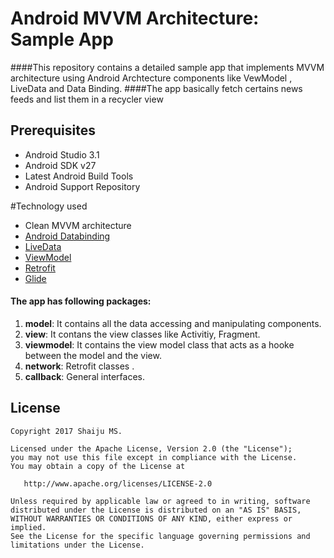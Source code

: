 # Android MVVM Architecture: Sample App
####This repository contains a detailed sample app that implements MVVM architecture using Android Archtecture components like VewModel , LiveData and Data Binding.
####The app basically fetch certains news feeds and list them in a recycler view

Prerequisites
--------------

- Android Studio 3.1
- Android SDK v27
- Latest Android Build Tools
- Android Support Repository

#Technology used
* Clean MVVM architecture
* [Android Databinding](https://developer.android.com/topic/libraries/data-binding/index.html)
* [LiveData](https://developer.android.com/topic/libraries/architecture/livedata)
* [ViewModel](https://developer.android.com/topic/libraries/architecture/viewmodel)
* [Retrofit](https://square.github.io/retrofit/)
* [Glide](https://github.com/bumptech/glide)


#### The app has following packages:
1. **model**: It contains all the data accessing and manipulating components.
2. **view**: It contans the view classes like Activitiy, Fragment.
3. **viewmodel**: It contains the view model class that acts as a hooke between the model and the view.
4. **network**: Retrofit classes .
4. **callback**: General interfaces.

License
--------


    Copyright 2017 Shaiju MS.

    Licensed under the Apache License, Version 2.0 (the "License");
    you may not use this file except in compliance with the License.
    You may obtain a copy of the License at

       http://www.apache.org/licenses/LICENSE-2.0

    Unless required by applicable law or agreed to in writing, software
    distributed under the License is distributed on an "AS IS" BASIS,
    WITHOUT WARRANTIES OR CONDITIONS OF ANY KIND, either express or implied.
    See the License for the specific language governing permissions and
    limitations under the License.

